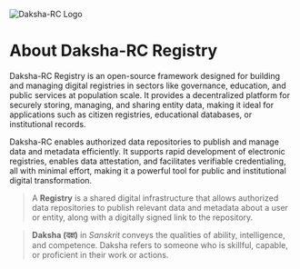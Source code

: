 ![Daksha-RC Logo](Daksha-RC-Logo.png)
# About Daksha-RC Registry

Daksha-RC Registry is an open-source framework designed for building and managing digital registries in sectors like governance, education, and public services at population scale. 
It provides a decentralized platform for securely storing, managing, and sharing entity data, making it ideal for applications such as citizen registries, educational databases, or institutional records.

Daksha-RC enables authorized data repositories to publish and manage data and metadata efficiently. 
It supports rapid development of electronic registries, enables data attestation, and facilitates verifiable credentialing, all with minimal effort, making it a powerful tool for public and institutional digital transformation.

> A **Registry** is a shared digital infrastructure that allows authorized data repositories to publish relevant data and metadata about a user or entity, along with a digitally signed link to the repository.


> **Daksha (दक्ष)**  in _Sanskrit_ conveys the qualities of ability, intelligence, and competence.
> Daksha refers to someone who is skillful, capable, or proficient in their work or actions.